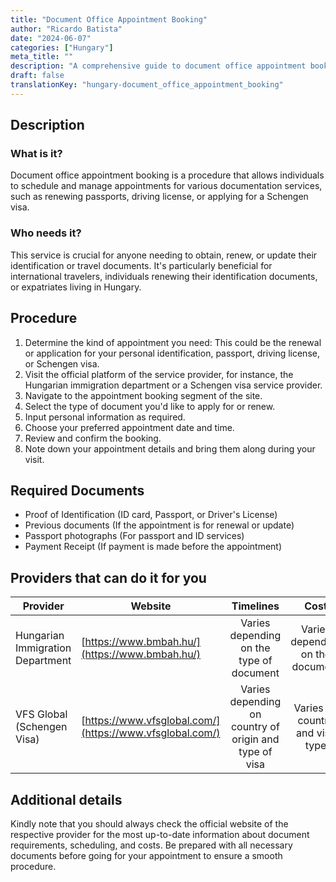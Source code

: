 ```yaml
---
title: "Document Office Appointment Booking"
author: "Ricardo Batista"
date: "2024-06-07"
categories: ["Hungary"]
meta_title: ""
description: "A comprehensive guide to document office appointment booking in Hungary."
draft: false
translationKey: "hungary-document_office_appointment_booking"
---
```


## Description
### What is it?
Document office appointment booking is a procedure that allows individuals to schedule and manage appointments for various documentation services, such as renewing passports, driving license, or applying for a Schengen visa.

### Who needs it?
This service is crucial for anyone needing to obtain, renew, or update their identification or travel documents. It's particularly beneficial for international travelers, individuals renewing their identification documents, or expatriates living in Hungary.

## Procedure
1. Determine the kind of appointment you need: This could be the renewal or application for your personal identification, passport, driving license, or Schengen visa.
2. Visit the official platform of the service provider, for instance, the Hungarian immigration department or a Schengen visa service provider. 
3. Navigate to the appointment booking segment of the site.
4. Select the type of document you'd like to apply for or renew.
5. Input personal information as required.
6. Choose your preferred appointment date and time.
7. Review and confirm the booking.
8. Note down your appointment details and bring them along during your visit. 

## Required Documents
- Proof of Identification (ID card, Passport, or Driver's License)
- Previous documents (If the appointment is for renewal or update)
- Passport photographs (For passport and ID services)
- Payment Receipt (If payment is made before the appointment)

## Providers that can do it for you

| Provider        |     Website     |     Timelines    |       Cost      |
| --------------- | --------------- |  :-------------: | :-------------: |
| Hungarian Immigration Department      |  [https://www.bmbah.hu/](https://www.bmbah.hu/)      |      Varies depending on the type of document      |        Varies depending on the document       |
| VFS Global (Schengen Visa) | [https://www.vfsglobal.com/](https://www.vfsglobal.com/) | Varies depending on country of origin and type of visa | Varies by country and visa type |

## Additional details
Kindly note that you should always check the official website of the respective provider for the most up-to-date information about document requirements, scheduling, and costs. Be prepared with all necessary documents before going for your appointment to ensure a smooth procedure.